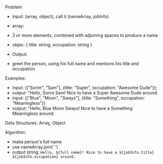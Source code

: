 Problem
- Input: (array, object), call it (nameArray, jobInfo)
 - array:
  - 2 or more elements, combined with adjoining spaces to produce a name
 - objec: { title: string, occupation: string }

- Output:
 - greet the person, using his full name and mentions his title and occupation


Examples:
- input: (["Sorim", "Sam"], {title: "Super", occupation: "Awesome Dude"});
 - output: "Hello, Sorim Sam! Nice to have a Super Awesome Dude around.
- input: (["Blue", "Moon", "Sways"], {title: "Something", occupation: "Meaningless"})
 - output: "Hello, Blue Moon Sways! Nice to have a Something Meaningless around.

Data Structures: Array, Object

Algorithm:
- make person's full name
 - use nameArray.join(' ')
- output string: `Hello, ${full name}! Nice to have a ${jobInfo.title} ${jobInfo.occupation} around.`
